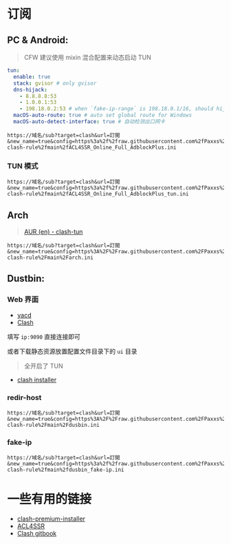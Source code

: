 # 订阅

## PC & Android:

> CFW 建议使用 mixin 混合配置来动态启动 TUN

```yml
tun:
  enable: true
  stack: gvisor # only gvisor
  dns-hijack:
    - 8.8.8.8:53
    - 1.0.0.1:53
    - 198.18.0.2:53 # when `fake-ip-range` is 198.18.0.1/16, should hijack 198.18.0.2:53
  macOS-auto-route: true # auto set global route for Windows
  macOS-auto-detect-interface: true # 自动检测出口网卡
```

```
https://域名/sub?target=clash&url=訂閲&new_name=true&config=https%3a%2f%2fraw.githubusercontent.com%2fPaxxs%2fsubconverter-clash-rule%2fmain%2fACL4SSR_Online_Full_AdblockPlus.ini
```

### TUN 模式

```
https://域名/sub?target=clash&url=訂閲&new_name=true&config=https%3a%2f%2fraw.githubusercontent.com%2fPaxxs%2fsubconverter-clash-rule%2fmain%2fACL4SSR_Online_Full_AdblockPlus_tun.ini
```

## Arch

> [AUR (en) - clash-tun](https://aur.archlinux.org/packages/clash-tun/)

```
https://域名/sub?target=clash&url=訂閲&new_name=true&config=https%3A%2F%2Fraw.githubusercontent.com%2FPaxxs%2Fsubconverter-clash-rule%2Fmain%2Farch.ini
```

## Dustbin:

### Web 界面

- [yacd](http://yacd.haishan.me/)
- [Clash](http://clash.razord.top/#/proxies)

填写 `ip:9090` 直接连接即可

或者下载静态资源放置配置文件目录下的 `ui` 目录


> 全开启了 TUN

- [clash installer](https://github.com/Paxxs/clash-premium-installer)

### redir-host

```shell
https://域名/sub?target=clash&url=訂閲&new_name=true&config=https%3A%2F%2Fraw.githubusercontent.com%2FPaxxs%2Fsubconverter-clash-rule%2Fmain%2Fdusbin.ini
```

### fake-ip

```shell
https://域名/sub?target=clash&url=訂閲&new_name=true&config=https%3a%2f%2fraw.githubusercontent.com%2fPaxxs%2fsubconverter-clash-rule%2fmain%2fdusbin_fake-ip.ini
```

# 一些有用的链接

- [clash-premium-installer](https://github.com/Kr328/clash-premium-installer)
- [ACL4SSR](https://github.com/ACL4SSR/ACL4SSR/tree/master)
- [Clash gitbook](https://lancellc.gitbook.io/clash/)